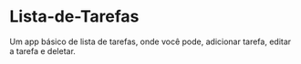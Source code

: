 # Lista-de-Tarefas
 Um app básico de lista de tarefas, onde você pode, adicionar tarefa, editar a tarefa e deletar.

